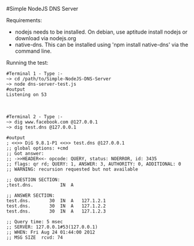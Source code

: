 #Simple NodeJS DNS Server

Requirements:

* nodejs needs to be installed. On debian, use aptitude install nodejs or download via nodejs.org
* native-dns. This can be installed using 'npm install native-dns' via the command line.

Running the test:

    #Terminal 1 - Type :-
    ~> cd /path/to/Simple-NodeJS-DNS-Server
    ~> node dns-server-test.js
    #output
    Listening on 53
    
&nbsp;

    #Terminal 2 - Type :-
    ~> dig www.facebook.com @127.0.0.1
    ~> dig test.dns @127.0.0.1
    
    #output
    ; <<>> DiG 9.8.1-P1 <<>> test.dns @127.0.0.1
    ;; global options: +cmd
    ;; Got answer:
    ;; ->>HEADER<<- opcode: QUERY, status: NOERROR, id: 3435
    ;; flags: qr rd; QUERY: 1, ANSWER: 3, AUTHORITY: 0, ADDITIONAL: 0
    ;; WARNING: recursion requested but not available

    ;; QUESTION SECTION:
    ;test.dns.			IN	A

    ;; ANSWER SECTION:
    test.dns.		30	IN	A	127.1.2.1
    test.dns.		30	IN	A	127.1.2.2
    test.dns.		30	IN	A	127.1.2.3

    ;; Query time: 5 msec
    ;; SERVER: 127.0.0.1#53(127.0.0.1)
    ;; WHEN: Fri Aug 24 01:44:00 2012
    ;; MSG SIZE  rcvd: 74
    

